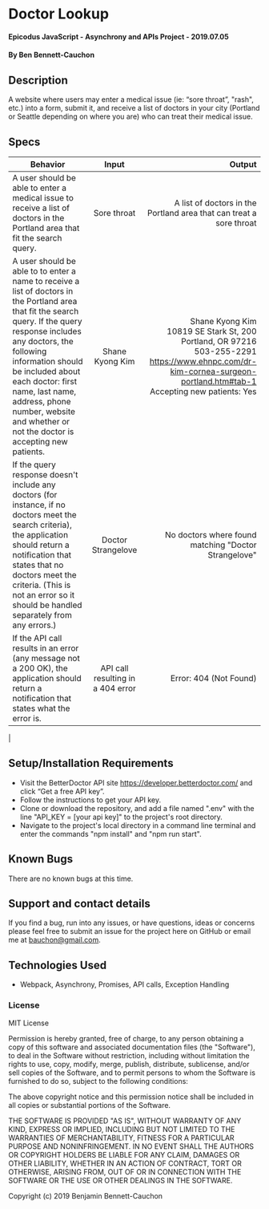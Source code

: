 # Doctor Lookup

#### Epicodus JavaScript - Asynchrony and APIs Project - 2019.07.05

#### By Ben Bennett-Cauchon

## Description

A website where users may enter a medical issue (ie: “sore throat”, "rash", etc.) into a form, submit it, and receive a list of doctors in your city (Portland or Seattle depending on where you are) who can treat their medical issue.

## Specs

| Behavior | Input | Output |
| ------------- |:-------------:| -----:|
| A user should be able to enter a medical issue to receive a list of doctors in the Portland area that fit the search query. | Sore throat | A list of doctors in the Portland area that can treat a sore throat |
| A user should be able to to enter a name to receive a list of doctors in the Portland area that fit the search query. If the query response includes any doctors, the following information should be included about each doctor: first name, last name, address, phone number, website and whether or not the doctor is accepting new patients. | Shane Kyong Kim | Shane Kyong Kim<br> 10819 SE Stark St, 200<br> Portland, OR 97216<br> 503-255-2291<br> https://www.ehnpc.com/dr-kim-cornea-surgeon-portland.htm#tab-1<br> Accepting new patients: Yes |
|If the query response doesn't include any doctors (for instance, if no doctors meet the search criteria), the application should return a notification that states that no doctors meet the criteria. (This is not an error so it should be handled separately from any errors.)| Doctor Strangelove | No doctors where found matching "Doctor Strangelove" |
| If the API call results in an error (any message not a 200 OK), the application should return a notification that states what the error is. | API call resulting in a 404 error | Error: 404 (Not Found)
 |

## Setup/Installation Requirements

* Visit the BetterDoctor API site https://developer.betterdoctor.com/ and click “Get a free API key”.
* Follow the instructions to get your API key.
* Clone or download the repository, and add a file named ".env" with the line "API_KEY = [your api key]" to the project's root directory.
* Navigate to the project's local directory in a command line terminal and enter the commands "npm install" and "npm run start".

## Known Bugs

There are no known bugs at this time.

## Support and contact details

If you find a bug, run into any issues, or have questions, ideas or concerns please feel free to submit an issue for the project here on GitHub or email me at bauchon@gmail.com.

## Technologies Used

* Webpack, Asynchrony, Promises, API calls, Exception Handling

### License

MIT License

Permission is hereby granted, free of charge, to any person obtaining a copy of this software and associated documentation files (the "Software"), to deal in the Software without restriction, including without limitation the rights to use, copy, modify, merge, publish, distribute, sublicense, and/or sell copies of the Software, and to permit persons to whom the Software is furnished to do so, subject to the following conditions:

The above copyright notice and this permission notice shall be included in all copies or substantial portions of the Software.

THE SOFTWARE IS PROVIDED "AS IS", WITHOUT WARRANTY OF ANY KIND, EXPRESS OR IMPLIED, INCLUDING BUT NOT LIMITED TO THE WARRANTIES OF MERCHANTABILITY, FITNESS FOR A PARTICULAR PURPOSE AND NONINFRINGEMENT. IN NO EVENT SHALL THE AUTHORS OR COPYRIGHT HOLDERS BE LIABLE FOR ANY CLAIM, DAMAGES OR OTHER LIABILITY, WHETHER IN AN ACTION OF CONTRACT, TORT OR OTHERWISE, ARISING FROM, OUT OF OR IN CONNECTION WITH THE SOFTWARE OR THE USE OR OTHER DEALINGS IN THE SOFTWARE.

Copyright (c) 2019 Benjamin Bennett-Cauchon
